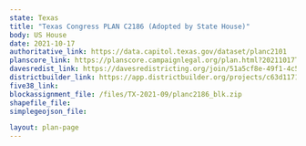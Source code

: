 ```yaml
---
state: Texas
title: "Texas Congress PLAN C2186 (Adopted by State House)"
body: US House
date: 2021-10-17
authoritative_link: https://data.capitol.texas.gov/dataset/planc2101
planscore_link: https://planscore.campaignlegal.org/plan.html?20211017T144610.409926935Z
davesredist_link: https://davesredistricting.org/join/51a5cf8e-49f1-4c57-8e6f-5a1b860e81e5
districtbuilder_link: https://app.districtbuilder.org/projects/c63d1171-d8dc-473a-959e-d5041f074c70
five38_link:
blockassignment_file: /files/TX-2021-09/planc2186_blk.zip
shapefile_file:
simplegeojson_file:

layout: plan-page
---
```

